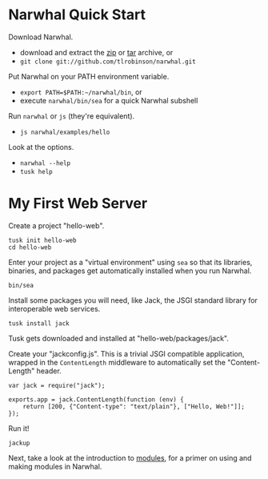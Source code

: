 
Narwhal Quick Start
===================

Download Narwhal.

* download and extract the [zip](http://github.com/tlrobinson/narwhal/zipball/master) or [tar](http://github.com/tlrobinson/narwhal/tarball/master) archive, or
* `git clone git://github.com/tlrobinson/narwhal.git`

Put Narwhal on your PATH environment variable.

* `export PATH=$PATH:~/narwhal/bin`, or
* execute `narwhal/bin/sea` for a quick Narwhal subshell

Run `narwhal` or `js` (they're equivalent).

* `js narwhal/examples/hello`

Look at the options.

* `narwhal --help`
* `tusk help`


My First Web Server
===================

Create a project "hello-web".

    tusk init hello-web
    cd hello-web

Enter your project as a "virtual environment" using `sea` so that its libraries, binaries, and packages get automatically installed when you run Narwhal.

    bin/sea

Install some packages you will need, like Jack, the JSGI standard library for interoperable web services.

    tusk install jack

Tusk gets downloaded and installed at "hello-web/packages/jack".

Create your "jackconfig.js". This is a trivial JSGI compatible application, wrapped in the `ContentLength` middleware to automatically set the "Content-Length" header.

    var jack = require("jack");
    
    exports.app = jack.ContentLength(function (env) {
        return [200, {"Content-type": "text/plain"}, ["Hello, Web!"]];
    });

Run it!

    jackup

Next, take a look at the introduction to [modules](/modules.html), for a primer on using and making modules in Narwhal.
